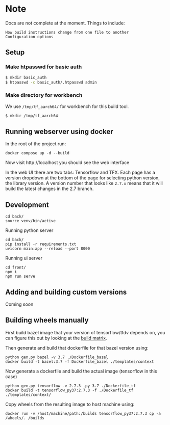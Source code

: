 # Note
Docs are not complete at the moment. Things to include:

    How build instructions change from one file to another
    Configuration options

## Setup

### Make htpasswd for basic auth

```bash
$ mkdir basic_auth
$ htpasswd -c basic_auth/.htpasswd admin
```

### Make directory for workbench

We use `/tmp/tf_aarch64/` for workbench for this build tool.

```bash
$ mkdir /tmp/tf_aarch64
```


## Running webserver using docker

In the root of the project run:
```shell
docker compose up -d --build
```
Now visit http://localhost you should see the web interface

In the web UI there are two tabs: Tensorflow and TFX. 
Each page has a version dropdown at the bottom of the page for selecting
python version, the library version. 
A version number that looks like `2.7.x` means that it will build the latest changes in the 2.7 branch.

## Development
```shell
cd back/
source venv/bin/active
```
Running python server
```shell
cd back/
pip install -r requirements.txt
uvicorn main:app --reload --port 8000
```

Running ui server
```shell
cd front/
npm i
npm run serve
```

## Adding and building custom versions
Coming soon

## Building wheels manually
First build bazel image that your version of tensorflow/tfdv depends on, you can figure this out by looking 
at the [build matrix](https://www.tensorflow.org/install/source#tested_build_configurations).

Then generate and build that dockerfile for that bazel version using:
```shell
python gen.py bazel -v 3.7 ./Dockerfile_bazel
docker build -t bazel:3.7 -f Dockerfile_bazel ./templates/context
```

Now generate a dockerfile and build the actual image (tensorflow in this case)
```shell
python gen.py tensorflow -v 2.7.3 -py 3.7 ./Dockerfile_tf
docker build -t tensorflow_py37:2.7.3 -f ./Dockerfile_tf ./templates/context/
```

Copy wheels from the resulting image to host machine using:
```shell
docker run -v /host/machine/path:/builds tensorflow_py37:2.7.3 cp -a /wheels/. /builds
```
